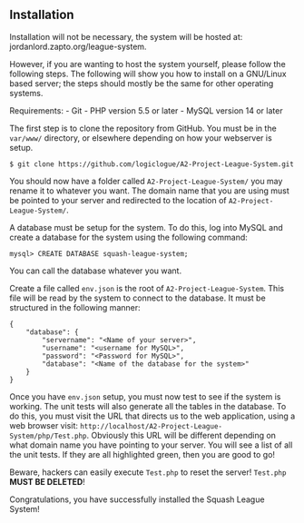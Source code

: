 Installation
------------

Installation will not be necessary, the system will be hosted at:
jordanlord.zapto.org/league-system.

However, if you are wanting to host the system yourself, please follow
the following steps. The following will show you how to install on a
GNU/Linux based server; the steps should mostly be the same for other
operating systems.

Requirements: - Git - PHP version 5.5 or later - MySQL version 14 or
later

The first step is to clone the repository from GitHub. You must be in
the `var/www/` directory, or elsewhere depending on how your webserver
is setup.

`$ git clone https://github.com/logiclogue/A2-Project-League-System.git`

You should now have a folder called `A2-Project-League-System/` you may
rename it to whatever you want. The domain name that you are using must
be pointed to your server and redirected to the location of
`A2-Project-League-System/`.

A database must be setup for the system. To do this, log into MySQL and
create a database for the system using the following command:

`mysql> CREATE DATABASE squash-league-system;`

You can call the database whatever you want.

Create a file called `env.json` is the root of
`A2-Project-League-System`. This file will be read by the system to
connect to the database. It must be structured in the following manner:

    {
        "database": {
            "servername": "<Name of your server>",
            "username": "<username for MySQL>",
            "password": "<Password for MySQL>",
            "database": "<Name of the database for the system>"
        }
    }

Once you have `env.json` setup, you must now test to see if the system
is working. The unit tests will also generate all the tables in the
database. To do this, you must visit the URL that directs us to the web
application, using a web browser visit:
`http://localhost/A2-Project-League-System/php/Test.php`. Obviously this
URL will be different depending on what domain name you have pointing to
your server. You will see a list of all the unit tests. If they are all
highlighted green, then you are good to go!

Beware, hackers can easily execute `Test.php` to reset the server!
`Test.php` **MUST BE DELETED**!

Congratulations, you have successfully installed the Squash League
System!